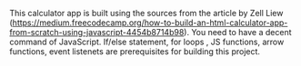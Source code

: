 This calculator app is built using the sources from the article by Zell Liew (https://medium.freecodecamp.org/how-to-build-an-html-calculator-app-from-scratch-using-javascript-4454b8714b98). You need to have a decent command of JavaScript. If/else statement, for loops , JS functions, arrow functions, event listenets are prerequisites for building this project.
